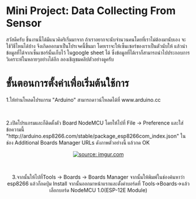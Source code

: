# Mini Project: Data Collecting From Sensor


  สวัสดีครับ ชิ้นงานนี้ได้มีแนวคิดริเริ่มมาจาก ถ้าเราอยากจะนับจำนวนคนโดยที่เราไม่ต้องมานับเอง จะใช้วิธีไหนได้บ้าง
จึงเกิดออกมาเป็นโปรเจคนี้ขึ้นมา โดยเราจะให้เซ็นเซอร์ของเราเป็นตัวนับให้ แล้วนำข้อมูลที่ได้จากเซ็นเซอร์นั้นเก็บไว้
ในgoogle sheet ได้ ซึ่งข้อมูลที่ได้เราก็สามารถนำไปประกอบการวิเคราะห์ในหลายๆอย่างได้อีก 
ลองเชิญชมคลิปตัวอย่างดูครับ

# ขั้นตอนการตั้งค่าเพื่อเริ่มต้นใช้การ 

<p>1.ให้ท่านโหลดโปรแกรม "Arduino" สามารถดาวน์โหลดได้ที่ www.arduino.cc</p><br>
<p>2.เปิดโปรแกรมและก็ติดตั้งตัว Board NodeMCU โดยให้ไปที่ File -> Preference และใส่ ข้อความนี้ "http://arduino.esp8266.com/stable/package_esp8266com_index.json" ในช่อง Additional Boards Manager URLs ดังภาพตัวอย่างนี้ แล้วกด OK
<center><a href="https://imgur.com/OAPeS2N"><img src="https://i.imgur.com/OAPeS2N.png" title="source: imgur.com" /></a><center></p><br>
<p>3.จากนั้นให้ไปที่Tools -> Boards -> Boards Manager จากนั้นให้พิมพ์ในช่องค้นหาว่า esp8266 แล้วก็กดปุ่ม Install จากนั้นออกมาหน้าแรกและตั้งค่าบอร์ดที่ Tools->Boards->แล้วเลือกบอร์ด NodeMCU 1.0(ESP-12E Module)</p>

